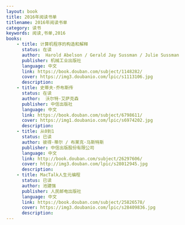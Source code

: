 ```yaml
---
layout: book
title: 2016年阅读书单
titlename: 2016年阅读书单
category: 读书
keywords: 阅读,书单,2016
books:
    - title: 计算机程序的构造和解释
      status: 在读
      author:  Harold Abelson / Gerald Jay Sussman / Julie Sussman 
      publisher: 机械工业出版社
      language: 中文
      link: https://book.douban.com/subject/1148282/
      cover: https://img3.doubanio.com/lpic/s1113106.jpg
      description:
    - title: 史蒂夫·乔布斯传
      status: 在读
      author:  沃尔特·艾萨克森 
      publisher: 中信出版社
      language: 中文
      link: https://book.douban.com/subject/6798611/
      cover: https://img1.doubanio.com/lpic/s6974202.jpg
      description:
    - title: 从0到1
      status: 已读
      author: 彼得·蒂尔 / 布莱克·马斯特斯 
      publisher: 中信出版股份有限公司
      language: 中文
      link: http://book.douban.com/subject/26297606/
      cover: http://img3.douban.com/lpic/s28012945.jpg
      description: 
    - title: MacTalk人生元编程
      status: 已读
      author: 池建强
      publisher: 人民邮电出版社
      language: 中文
      link: https://book.douban.com/subject/25826578/
      cover: https://img3.doubanio.com/lpic/s28409836.jpg
      description: 
---
```





     
  
